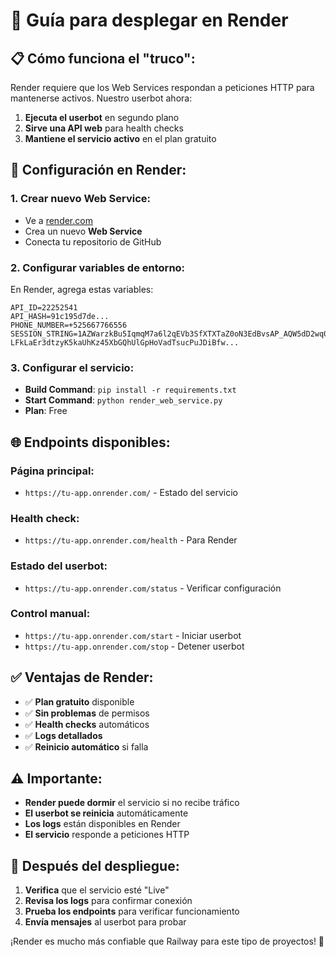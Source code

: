 # 🚀 Guía para desplegar en Render

## 📋 **Cómo funciona el "truco":**

Render requiere que los Web Services respondan a peticiones HTTP para mantenerse activos. Nuestro userbot ahora:

1. **Ejecuta el userbot** en segundo plano
2. **Sirve una API web** para health checks
3. **Mantiene el servicio activo** en el plan gratuito

## 🔧 **Configuración en Render:**

### **1. Crear nuevo Web Service:**
- Ve a [render.com](https://render.com)
- Crea un nuevo **Web Service**
- Conecta tu repositorio de GitHub

### **2. Configurar variables de entorno:**
En Render, agrega estas variables:
```
API_ID=22252541
API_HASH=91c195d7de...
PHONE_NUMBER=+525667766556
SESSION_STRING=1AZWarzkBu5IqmqM7a6l2qEVb3SfXTXTaZ0oN3EdBvsAP_AQW5dD2wq0-LFkLaEr3dtzyK5kaUhKz45XbGQhUlGpHoVadTsucPuJDiBfw...
```

### **3. Configurar el servicio:**
- **Build Command**: `pip install -r requirements.txt`
- **Start Command**: `python render_web_service.py`
- **Plan**: Free

## 🌐 **Endpoints disponibles:**

### **Página principal:**
- `https://tu-app.onrender.com/` - Estado del servicio

### **Health check:**
- `https://tu-app.onrender.com/health` - Para Render

### **Estado del userbot:**
- `https://tu-app.onrender.com/status` - Verificar configuración

### **Control manual:**
- `https://tu-app.onrender.com/start` - Iniciar userbot
- `https://tu-app.onrender.com/stop` - Detener userbot

## ✅ **Ventajas de Render:**

- ✅ **Plan gratuito** disponible
- ✅ **Sin problemas** de permisos
- ✅ **Health checks** automáticos
- ✅ **Logs detallados**
- ✅ **Reinicio automático** si falla

## ⚠️ **Importante:**

- **Render puede dormir** el servicio si no recibe tráfico
- **El userbot se reinicia** automáticamente
- **Los logs** están disponibles en Render
- **El servicio** responde a peticiones HTTP

## 🎯 **Después del despliegue:**

1. **Verifica** que el servicio esté "Live"
2. **Revisa los logs** para confirmar conexión
3. **Prueba los endpoints** para verificar funcionamiento
4. **Envía mensajes** al userbot para probar

¡Render es mucho más confiable que Railway para este tipo de proyectos! 🚀 